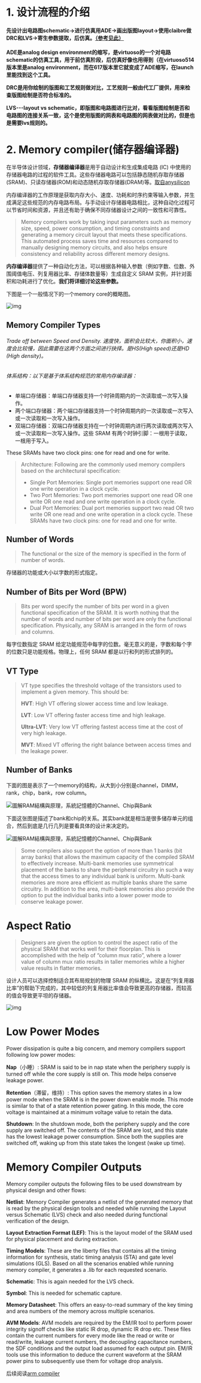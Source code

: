 # 1. 设计流程的介绍

#### 先设计出电路图schematic$\rightarrow$进行仿真用ADE$\rightarrow$画出版图layout$\rightarrow$使用claibre做DRC和LVS$\rightarrow$寄生参数提取，后仿真。[（参考见此）](https://zhuanlan.zhihu.com/p/140955754)

**ADE是analog design environment的缩写，是virtuoso的一个对电路schematic的仿真工具，用于前仿真阶段，后仿真好像也用得到（在virtuoso514版本里是analog environment，而在617版本里它就变成了ADE缩写，在launch里能找到这个工具。**

**DRC是用你绘制的版图和工艺规则做对比，工艺规则一般由代工厂提供，用来检查版图绘制是否符合标准的。**

**LVS---layout vs schematic，即版图和电路图进行比对，看看版图绘制是否和电路图的连接关系一致，这个是使用版图的网表和电路图的网表做对比的，但是也是需要lvs规则的。**



# 2. Memory compiler(储存器编译器)

在半导体设计领域，**存储器编译器**是用于自动设计和生成集成电路 (IC) 中使用的存储器电路的过程的软件工具。这些存储器电路可以包括静态随机存取存储器(SRAM)、只读存储器(ROM)和动态随机存取存储器(DRAM)等。[取自anysilicon](https://anysilicon.com/memory-compiler/)



内存编译器的工作原理是获取内存大小、速度、功耗和时序约束等输入参数，并生成满足这些规范的内存电路布局。与手动设计存储器电路相比，这种自动化过程可以节省时间和资源，并且还有助于确保不同存储器设计之间的一致性和可靠性。

> Memory compilers work by taking input parameters such as memory size, speed, power consumption, and timing constraints and generating a memory circuit layout that meets these specifications. This automated process saves time and resources compared to manually designing memory circuits, and also helps ensure consistency and reliability across different memory designs.



**内存编译器**提供了一种自动化方法，可以根据各种输入参数（例如字数、位数、外围阈值电压、列复用器比率、存储体数量等）生成自定义 SRAM 实例，并针对面积和功耗进行了优化。**我们将详细讨论这些参数。**





下图是一个一般情况下的一个memory core的概略图。

![img](https://anysilicon.com/wp-content/uploads/2023/05/mem-complier-pic2-1024x904.png)

## Memory Compiler Types

###### Trade off between Speed and Density. 速度快，面积会比较大，你面积小，速度会比较慢，因此需要在这两个方面之间进行抉择。是HS(High speed)还是HD (High density)。

###### 体系结构：以下是基于体系结构规范的常用内存编译器：

- 单端口存储器：单端口存储器支持一个时钟周期内的一次读取或一次写入操作。
- 两个端口存储器：两个端口存储器支持一个时钟周期内的一次读取或一次写入或一次读取和一次写入操作。
- 双端口存储器：双端口存储器支持在一个时钟周期内进行两次读取或两次写入或一次读取和一次写入操作。这些 SRAM 有两个时钟引脚：一根用于读取，一根用于写入。

These SRAMs have two clock pins: one for read and one for write.

> Architecture: Following are the commonly used memory compilers based on the architectural specification:
>
>  
>
> - Single Port Memories: Single port memories support one read OR one write operation in a clock cycle.
> - Two Port Memories: Two port memories support one read OR one write OR one read and one write operation in a clock cycle.
> - Dual Port Memories: Dual port memories support two read OR two write OR one read and one write operation in a clock cycle. These SRAMs have two clock pins: one for read and one for write.



## Number of Words

>  The functional or the size of the memory is specified in the form of number of words.

存储器的功能或大小以字数的形式指定。



## Number of Bits per Word (BPW)

>  Bits per word specify the number of bits per word in a given functional specification of the SRAM. It is worth nothing that the number of words and number of bits per word are only the functional specification. Physically, any SRAM is arranged in the form of rows and columns.

每字位数指定 SRAM 给定功能规范中每字的位数。毫无意义的是，字数和每个字的位数只是功能规格。物理上，任何 SRAM 都是以行和列的形式排列的。



## VT Type

> VT type specifies the threshold voltage of the transistors used to implement a given memory. This should be:
>
> **HVT**: High VT offering slower access time and low leakage.
>
> **LVT**: Low VT offering faster access time and high leakage.
>
> **Ultra-LVT**: Very low VT offering fastest access time at the cost of very high leakage.
>
> **MVT**: Mixed VT offering the right balance between access times and the leakage power.



## Number of Banks

下面的图是表示了一个memory的结构，从大到小分别是channel，DIMM，rank，chip，bank，row column。

![圖解RAM結構與原理，系統記憶體的Channel、Chip與Bank](https://cdn0.techbang.com/system/images/164318/original/8f04a1f57fe07692327b9269ba484ce4.jpg?1401354086)



下面这张图是描述了bank和chip的关系。其实bank就是相当是很多储存单元的组合，然后到底是几行几列是要看具体的设计来决定的。

![圖解RAM結構與原理，系統記憶體的Channel、Chip與Bank](https://cdn0.techbang.com/system/images/164316/original/93ec9064210ad7d3091dbf8569b680be.jpg?1401353131)

> Some compilers also support the option of more than 1 banks (bit array banks) that allows the maximum capacity of the compiled SRAM to effectively increase. Multi-bank memories use symmetrical placement of the banks to share the peripheral circuitry in such a way that the access times to any individual bank is uniform. Multi-bank memories are more area efficient as multiple banks share the same circuitry. In addition to the area, multi-bank memories also provide the option to put the individual banks into a lower power mode to conserve leakage power.



# Aspect Ratio

> Designers are given the option to control the aspect ratio of the physical SRAM that works well for their floorplan. This is accomplished with the help of “column mux ratio”, where a lower value of column mux ratio results in taller memories while a higher value results in flatter memories.

设计人员可以选择控制适合其布局规划的物理 SRAM 的纵横比。这是在“列复用器比率”的帮助下完成的，其中较低的列复用器比率值会导致更高的存储器，而较高的值会导致更平坦的存储器。

![img](https://anysilicon.com/wp-content/uploads/2023/05/memory-compiler-Picture4.png)

# Low Power Modes

 

Power dissipation is quite a big concern, and memory compilers support following low power modes:

**Nap**（小睡）: SRAM is said to be in nap state when the periphery supply is turned off while the core supply is still on. This mode helps conserve leakage power.

 

**Retention**（滞留，维持）: This option saves the memory states in a low power mode when the SRAM is in the power down enable mode. This mode is similar to that of a state retention power gating. In this mode, the core voltage is maintained at a minimum voltage value to retain the data.

 

**Shutdown**: In the shutdown mode, both the periphery supply and the core supply are switched off. The contents of the SRAM are lost, and this state has the lowest leakage power consumption. Since both the supplies are switched off, waking up from this state takes the longest (wake up time).

 

# Memory Compiler Outputs

 

Memory compiler outputs the following files to be used downstream by physical design and other flows:

 

**Netlist**: Memory Compiler generates a netlist of the generated memory that is read by the physical design tools and needed while running the Layout versus Schematic (LVS) check and also needed during functional verification of the design.

 

**Layout Extraction Format (LEF)**: This is the layout model of the SRAM used for physical placement and during extraction.

 

**Timing Models**: These are the liberty files that contains all the timing information for synthesis, static timing analysis (STA) and gate level simulations (GLS). Based on all the scenarios enabled while running memory compiler, it generates a .lib for each requested scenario.

 

**Schematic**: This is again needed for the LVS check.

 

**Symbol**: This is needed for schematic capture.

 

**Memory Datasheet**: This offers an easy-to-read summary of the key timing and area numbers of the memory across multiple scenarios.

 

**AVM Models**: AVM models are required by the EM/IR tool to perform power integrity signoff checks like static IR drop, dynamic IR drop etc. These files contain the current numbers for every mode like the read or write or read/write, leakage current numbers, the decoupling capacitance numbers, the SDF conditions and the output load assumed for each output pin. EM/IR tools use this information to deduce the current waveform at the SRAM power pins to subsequently use them for voltage drop analysis.





后续阅读[arm compiler](https://blog.csdn.net/lyfwill/article/details/81330081)